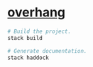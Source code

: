 # [overhang][]

``` sh
# Build the project.
stack build

# Generate documentation.
stack haddock
```

[overhang]: https://github.com/jship/overhang
